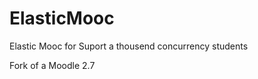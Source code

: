 ElasticMooc
===========

Elastic Mooc for Suport a thousend concurrency students

Fork of a Moodle 2.7
